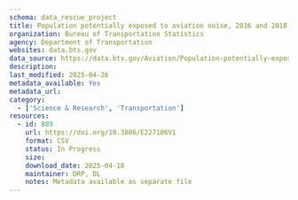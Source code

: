 ```yaml
---
schema: data_rescue_project 
title: Population potentially exposed to aviation noise, 2016 and 2018
organization: Bureau of Transportation Statistics
agency: Department of Transportation
websites: data.bts.gov
data_source: https://data.bts.gov/Aviation/Population-potentially-exposed-to-aviation-noise-2/iqwy-f8z4/about_data
description: 
last_modified: 2025-04-26
metadata_available: Yes
metadata_url: 
category:
  - ['Science & Research', 'Transportation'] 
resources:
  - id: 889
    url: https://doi.org/10.3886/E227106V1
    format: CSV
    status: In Progress
    size: 
    download_date: 2025-04-18
    maintainer: DRP, DL
    notes: Metadata available as separate file
---
```

